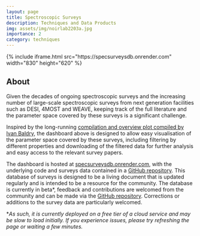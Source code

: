 ```yaml
---
layout: page
title: Spectroscopic Surveys
description: Techniques and Data Products
img: assets/img/noirlab2203a.jpg
importance: 2
category: techniques
---
```


<div class="row">
    <div class="col-sm mt-3 mt-md-0">
        {% include iframe.html src="https://specsurveysdb.onrender.com" width="830" height="620" %}
    </div>
</div>


## About

Given the decades of ongoing spectroscopic surveys and the increasing number of large-scale spectroscopic surveys from next generation facilities such as DESI, 4MOST and WEAVE, keeping track of the full literature and the parameter space covered by these surveys is a significant challenge.

Inspired by the long-running [compilation and overview plot compiled by Ivan Baldry](https://www.astro.ljmu.ac.uk/~ikb/research/galaxy-redshift-surveys.html), the dashboard above is designed to allow easy visualisation of the parameter space covered by these surveys, including filtering by different properties and downloading of the filtered data for further analysis and easy access to the relevant survey papers.

The dashboard is hosted at [specsurveysdb.onrender.com](https://specsurveysdb.onrender.com), with the underlying code and surveys data contained in a [GitHub repository](https://github.com/dunkenj/SpecSurveysDB). This database of surveys is designed to be a living document that is updated regularly and is intended to be a resource for the community. The database is currently in beta*, feedback and contributions are welcomed from the community and can be made via the [GitHub repository](https://github.com/dunkenj/SpecSurveysDB). Corrections or additions to the survey data are particularly welcomed.

*_As such, it is currently deployed on a free tier of a cloud service and may be slow to load initially. If you experience issues, please try refreshing the page or waiting a few minutes._
